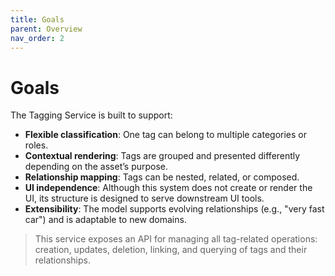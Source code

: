 ```yaml
---
title: Goals
parent: Overview
nav_order: 2
---
```

# Goals

The Tagging Service is built to support:

- **Flexible classification**: One tag can belong to multiple categories or roles.
- **Contextual rendering**: Tags are grouped and presented differently depending on the asset’s purpose.
- **Relationship mapping**: Tags can be nested, related, or composed.
- **UI independence**: Although this system does not create or render the UI, its structure is designed to serve downstream UI tools.
- **Extensibility**: The model supports evolving relationships (e.g., "very fast car") and is adaptable to new domains.

> This service exposes an API for managing all tag-related operations: creation, updates, deletion, linking, and querying of tags and their relationships.
